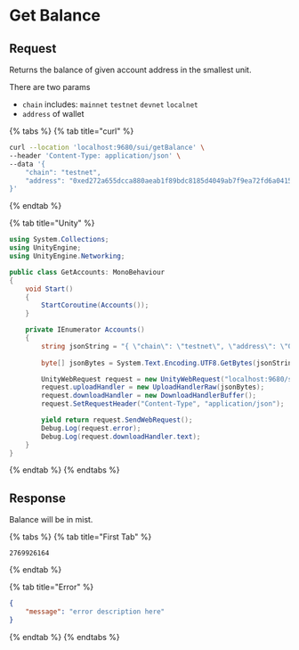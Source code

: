 # Get Balance

## Request

Returns the balance of given account address in the smallest unit.

There are two params

* `chain` includes: `mainnet` `testnet` `devnet` `localnet`
* `address` of wallet

{% tabs %}
{% tab title="curl" %}
```bash
curl --location 'localhost:9680/sui/getBalance' \
--header 'Content-Type: application/json' \
--data '{
    "chain": "testnet",
    "address": "0xed272a655dcca880aeab1f89bdc8185d4049ab7f9ea72fd6a04153d0239a15f8"
}'
```
{% endtab %}

{% tab title="Unity" %}
```csharp
using System.Collections;
using UnityEngine;
using UnityEngine.Networking;

public class GetAccounts: MonoBehaviour
{
    void Start()
    {
        StartCoroutine(Accounts());
    }

    private IEnumerator Accounts()
    {
        string jsonString = "{ \"chain\": \"testnet\", \"address\": \"0xed272a655dcca880aeab1f89bdc8185d4049ab7f9ea72fd6a04153d0239a15f8\" }";
        
        byte[] jsonBytes = System.Text.Encoding.UTF8.GetBytes(jsonString);

        UnityWebRequest request = new UnityWebRequest("localhost:9680/sui/getBalance", "POST");
        request.uploadHandler = new UploadHandlerRaw(jsonBytes);
        request.downloadHandler = new DownloadHandlerBuffer();
        request.SetRequestHeader("Content-Type", "application/json");

        yield return request.SendWebRequest();
        Debug.Log(request.error);
        Debug.Log(request.downloadHandler.text);
    }
}
```
{% endtab %}
{% endtabs %}

## Response

Balance will be in mist.

{% tabs %}
{% tab title="First Tab" %}
```
2769926164
```
{% endtab %}

{% tab title="Error" %}
```json
{
    "message": "error description here"
}
```
{% endtab %}
{% endtabs %}

